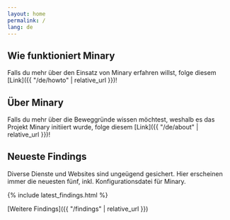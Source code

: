 ```yaml
---
layout: home
permalink: /
lang: de
---
```


## Wie funktioniert Minary
Falls du mehr über den Einsatz von Minary erfahren willst, folge diesem [Link]({{ "/de/howto" | relative_url }})!


## Über Minary
Falls du mehr über die Beweggründe wissen möchtest, weshalb es das Projekt Minary initiiert wurde, folge diesem [Link]({{ "/de/about" | relative_url }})!
  
  
## Neueste Findings

Diverse Dienste und Websites sind ungeügend gesichert. Hier erscheinen immer die neuesten fünf, inkl. Konfigurationsdatei für Minary. 

{% include latest_findings.html %}

[Weitere Findings]({{ "/findings" | relative_url }})

